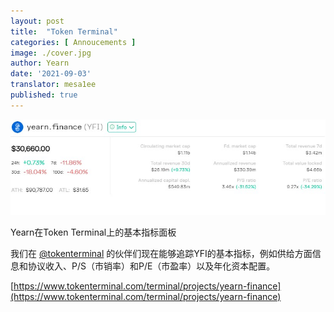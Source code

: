 ```yaml
---
layout: post
title:  "Token Terminal"
categories: [ Annoucements ]
image: ./cover.jpg
author: Yearn
date: '2021-09-03'
translator: mesa1ee
published: true
---
```


![](1.jpg)

Yearn在Token Terminal上的基本指标面板 

我们在 [@tokenterminal](https://twitter.com/tokenterminal) 的伙伴们现在能够追踪YFI的基本指标，例如供给方面信息和协议收入、P/S（市销率）和P/E（市盈率）以及年化资本配置。

[https://www.tokenterminal.com/terminal/projects/yearn-finance](https://www.tokenterminal.com/terminal/projects/yearn-finance)
